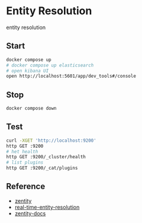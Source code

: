 # Entity Resolution

entity resolution

## Start

```bash
docker compose up
# docker compose up elasticsearch
# open kibana UI
open http://localhost:5601/app/dev_tools#/console
```

## Stop

```bash
docker compose down
```

## Test

```bash
curl -XGET 'http://localhost:9200'
http GET :9200
# het health
http GET :9200/_cluster/health
# list plugins
http GET :9200/_cat/plugins
```

## Reference

- [zentity](https://zentity.io/)
- [real-time-entity-resolution](https://www.slideshare.net/o19s/real-time-entity-resolution-with-elasticsearch-haystack-2018)
- [zentity-docs](https://zentity.io/docs/basic-usage/)
